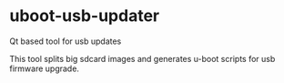 # uboot-usb-updater
Qt based tool for usb updates

This tool splits big sdcard images and generates u-boot scripts for usb firmware upgrade.
